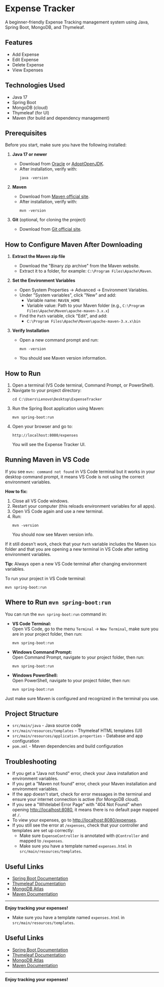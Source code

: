 # Expense Tracker

A beginner-friendly Expense Tracking management system using Java, Spring Boot, MongoDB, and Thymeleaf.

## Features

- Add Expense
- Edit Expense
- Delete Expense
- View Expenses

## Technologies Used

- Java 17
- Spring Boot
- MongoDB (cloud)
- Thymeleaf (for UI)
- Maven (for build and dependency management)

## Prerequisites

Before you start, make sure you have the following installed:

1. **Java 17 or newer**
   - Download from [Oracle](https://www.oracle.com/java/technologies/downloads/) or [AdoptOpenJDK](https://adoptium.net/).
   - After installation, verify with:
     ```
     java -version
     ```

2. **Maven**
   - Download from [Maven official site](https://maven.apache.org/download.cgi).
   - After installation, verify with:
     ```
     mvn -version
     ```

3. **Git** (optional, for cloning the project)
   - Download from [Git official site](https://git-scm.com/downloads).

## How to Configure Maven After Downloading

1. **Extract the Maven zip file**  
   - Download the "Binary zip archive" from the Maven website.
   - Extract it to a folder, for example: `C:\Program Files\Apache\Maven`.

2. **Set the Environment Variables**
   - Open System Properties → Advanced → Environment Variables.
   - Under "System variables", click "New" and add:
     - Variable name: `MAVEN_HOME`
     - Variable value: Path to your Maven folder (e.g., `C:\Program Files\Apache\Maven\apache-maven-3.x.x`)
   - Find the `Path` variable, click "Edit", and add:
     - `C:\Program Files\Apache\Maven\apache-maven-3.x.x\bin`

3. **Verify Installation**
   - Open a new command prompt and run:
     ```
     mvn -version
     ```
   - You should see Maven version information.

## How to Run

1. Open a terminal (VS Code terminal, Command Prompt, or PowerShell).
2. Navigate to your project directory:
   ```
   cd C:\Users\Lenovo\Desktop\ExpenseTracker
   ```
3. Run the Spring Boot application using Maven:
   ```
   mvn spring-boot:run
   ```
4. Open your browser and go to:
   ```
   http://localhost:8080/expenses
   ```
   You will see the Expense Tracker UI.

## Running Maven in VS Code

If you see `mvn: command not found` in VS Code terminal but it works in your desktop command prompt, it means VS Code is not using the correct environment variables.

**How to fix:**
1. Close all VS Code windows.
2. Restart your computer (this reloads environment variables for all apps).
3. Open VS Code again and use a new terminal.
4. Run:
   ```
   mvn -version
   ```
   You should now see Maven version info.

If it still doesn't work, check that your `Path` variable includes the Maven `bin` folder and that you are opening a new terminal in VS Code after setting environment variables.

**Tip:** Always open a new VS Code terminal after changing environment variables.

To run your project in VS Code terminal:
```
mvn spring-boot:run
```

## Where to Run `mvn spring-boot:run`

You can run the `mvn spring-boot:run` command in:

- **VS Code Terminal:**  
  Open VS Code, go to the menu `Terminal` → `New Terminal`, make sure you are in your project folder, then run:
  ```
  mvn spring-boot:run
  ```

- **Windows Command Prompt:**  
  Open Command Prompt, navigate to your project folder, then run:
  ```
  mvn spring-boot:run
  ```

- **Windows PowerShell:**  
  Open PowerShell, navigate to your project folder, then run:
  ```
  mvn spring-boot:run
  ```

Just make sure Maven is configured and recognized in the terminal you use.

## Project Structure

- `src/main/java` - Java source code
- `src/main/resources/templates` - Thymeleaf HTML templates (UI)
- `src/main/resources/application.properties` - Database and app configuration
- `pom.xml` - Maven dependencies and build configuration

## Troubleshooting

- If you get a "Java not found" error, check your Java installation and environment variables.
- If you get a "Maven not found" error, check your Maven installation and environment variables.
- If the app doesn't start, check for error messages in the terminal and ensure your internet connection is active (for MongoDB cloud).
- If you see a "Whitelabel Error Page" with "404 Not Found" when opening [http://localhost:8080](http://localhost:8080), it means there is no default page mapped at `/`.
- To view your expenses, go to [http://localhost:8080/expenses](http://localhost:8080/expenses).
- If you still see the error at `/expenses`, check that your controller and templates are set up correctly:
  - Make sure `ExpenseController` is annotated with `@Controller` and mapped to `/expenses`.
  - Make sure you have a template named `expenses.html` in `src/main/resources/templates`.

## Useful Links

- [Spring Boot Documentation](https://spring.io/projects/spring-boot)
- [Thymeleaf Documentation](https://www.thymeleaf.org/documentation.html)
- [MongoDB Atlas](https://www.mongodb.com/cloud/atlas)
- [Maven Documentation](https://maven.apache.org/guides/index.html)

---

**Enjoy tracking your expenses!**
  - Make sure you have a template named `expenses.html` in `src/main/resources/templates`.

## Useful Links

- [Spring Boot Documentation](https://spring.io/projects/spring-boot)
- [Thymeleaf Documentation](https://www.thymeleaf.org/documentation.html)
- [MongoDB Atlas](https://www.mongodb.com/cloud/atlas)
- [Maven Documentation](https://maven.apache.org/guides/index.html)

---

**Enjoy tracking your expenses!**
